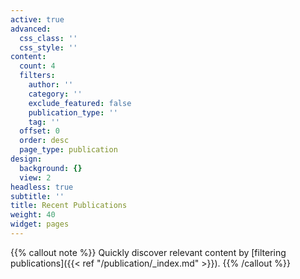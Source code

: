 ```yaml
---
active: true
advanced:
  css_class: ''
  css_style: ''
content:
  count: 4
  filters:
    author: ''
    category: ''
    exclude_featured: false
    publication_type: ''
    tag: ''
  offset: 0
  order: desc
  page_type: publication
design:
  background: {}
  view: 2
headless: true
subtitle: ''
title: Recent Publications
weight: 40
widget: pages
---
```

{{% callout note %}}
Quickly discover relevant content by [filtering publications]({{< ref "/publication/_index.md" >}}).
{{% /callout %}}
